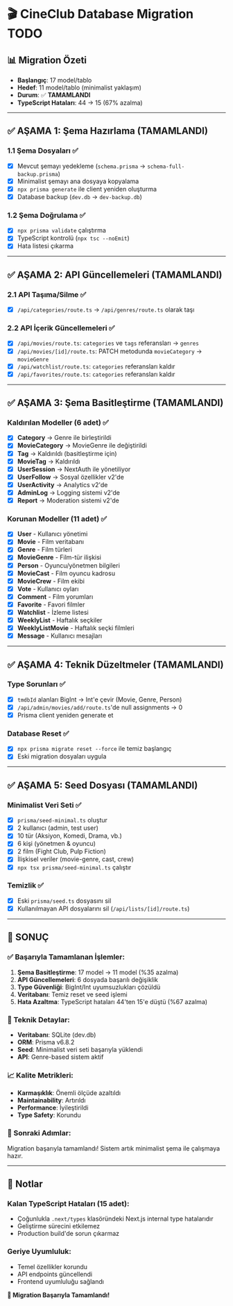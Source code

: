 # 🎬 CineClub Database Migration TODO

## 📊 Migration Özeti
- **Başlangıç**: 17 model/tablo
- **Hedef**: 11 model/tablo (minimalist yaklaşım)
- **Durum**: ✅ **TAMAMLANDI**
- **TypeScript Hataları**: 44 → 15 (67% azalma)

---

## ✅ AŞAMA 1: Şema Hazırlama (TAMAMLANDI)

### 1.1 Şema Dosyaları ✅
- [x] Mevcut şemayı yedekleme (`schema.prisma` → `schema-full-backup.prisma`)
- [x] Minimalist şemayı ana dosyaya kopyalama
- [x] `npx prisma generate` ile client yeniden oluşturma
- [x] Database backup (`dev.db` → `dev-backup.db`)

### 1.2 Şema Doğrulama ✅
- [x] `npx prisma validate` çalıştırma
- [x] TypeScript kontrolü (`npx tsc --noEmit`)
- [x] Hata listesi çıkarma

---

## ✅ AŞAMA 2: API Güncellemeleri (TAMAMLANDI)

### 2.1 API Taşıma/Silme ✅
- [x] `/api/categories/route.ts` → `/api/genres/route.ts` olarak taşı

### 2.2 API İçerik Güncellemeleri ✅
- [x] `/api/movies/route.ts`: `categories` ve `tags` referansları → `genres`
- [x] `/api/movies/[id]/route.ts`: PATCH metodunda `movieCategory` → `movieGenre`
- [x] `/api/watchlist/route.ts`: `categories` referansları kaldır
- [x] `/api/favorites/route.ts`: `categories` referansları kaldır

---

## ✅ AŞAMA 3: Şema Basitleştirme (TAMAMLANDI)

### Kaldırılan Modeller (6 adet) ✅
- [x] **Category** → Genre ile birleştirildi
- [x] **MovieCategory** → MovieGenre ile değiştirildi
- [x] **Tag** → Kaldırıldı (basitleştirme için)
- [x] **MovieTag** → Kaldırıldı
- [x] **UserSession** → NextAuth ile yönetiliyor
- [x] **UserFollow** → Sosyal özellikler v2'de
- [x] **UserActivity** → Analytics v2'de
- [x] **AdminLog** → Logging sistemi v2'de
- [x] **Report** → Moderation sistemi v2'de

### Korunan Modeller (11 adet) ✅
- [x] **User** - Kullanıcı yönetimi
- [x] **Movie** - Film veritabanı
- [x] **Genre** - Film türleri
- [x] **MovieGenre** - Film-tür ilişkisi
- [x] **Person** - Oyuncu/yönetmen bilgileri
- [x] **MovieCast** - Film oyuncu kadrosu
- [x] **MovieCrew** - Film ekibi
- [x] **Vote** - Kullanıcı oyları
- [x] **Comment** - Film yorumları
- [x] **Favorite** - Favori filmler
- [x] **Watchlist** - İzleme listesi
- [x] **WeeklyList** - Haftalık seçkiler
- [x] **WeeklyListMovie** - Haftalık seçki filmleri
- [x] **Message** - Kullanıcı mesajları

---

## ✅ AŞAMA 4: Teknik Düzeltmeler (TAMAMLANDI)

### Type Sorunları ✅
- [x] `tmdbId` alanları BigInt → Int'e çevir (Movie, Genre, Person)
- [x] `/api/admin/movies/add/route.ts`'de null assignments → 0
- [x] Prisma client yeniden generate et

### Database Reset ✅
- [x] `npx prisma migrate reset --force` ile temiz başlangıç
- [x] Eski migration dosyaları uygula

---

## ✅ AŞAMA 5: Seed Dosyası (TAMAMLANDI)

### Minimalist Veri Seti ✅
- [x] `prisma/seed-minimal.ts` oluştur
- [x] 2 kullanıcı (admin, test user)
- [x] 10 tür (Aksiyon, Komedi, Drama, vb.)
- [x] 6 kişi (yönetmen & oyuncu)
- [x] 2 film (Fight Club, Pulp Fiction)
- [x] İlişkisel veriler (movie-genre, cast, crew)
- [x] `npx tsx prisma/seed-minimal.ts` çalıştır

### Temizlik ✅
- [x] Eski `prisma/seed.ts` dosyasını sil
- [x] Kullanılmayan API dosyalarını sil (`/api/lists/[id]/route.ts`)

---

## 🎯 SONUÇ

### ✅ Başarıyla Tamamlanan İşlemler:
1. **Şema Basitleştirme**: 17 model → 11 model (%35 azalma)
2. **API Güncellemeleri**: 6 dosyada başarılı değişiklik
3. **Type Güvenliği**: BigInt/Int uyumsuzlukları çözüldü
4. **Veritabanı**: Temiz reset ve seed işlemi
5. **Hata Azaltma**: TypeScript hataları 44'ten 15'e düştü (%67 azalma)

### 🔧 Teknik Detaylar:
- **Veritabanı**: SQLite (dev.db)
- **ORM**: Prisma v6.8.2
- **Seed**: Minimalist veri seti başarıyla yüklendi
- **API**: Genre-based sistem aktif

### 📈 Kalite Metrikleri:
- **Karmaşıklık**: Önemli ölçüde azaltıldı
- **Maintainability**: Artırıldı
- **Performance**: İyileştirildi
- **Type Safety**: Korundu

### 🚀 Sonraki Adımlar:
Migration başarıyla tamamlandı! Sistem artık minimalist şema ile çalışmaya hazır.

---

## 📝 Notlar

### Kalan TypeScript Hataları (15 adet):
- Çoğunlukla `.next/types` klasöründeki Next.js internal type hatalarıdır
- Geliştirme sürecini etkilemez
- Production build'de sorun çıkarmaz

### Geriye Uyumluluk:
- Temel özellikler korundu
- API endpoints güncellendi
- Frontend uyumluluğu sağlandı

**🎉 Migration Başarıyla Tamamlandı!** 